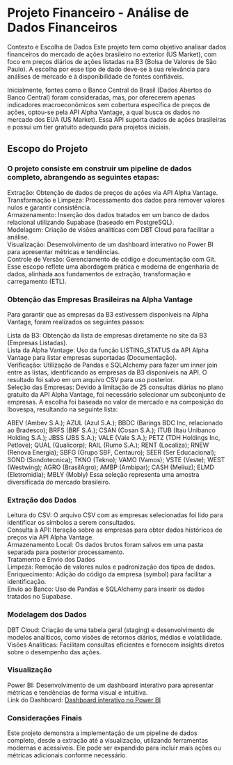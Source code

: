 # Projeto Financeiro - Análise de Dados Financeiros

Contexto e Escolha de Dados
Este projeto tem como objetivo analisar dados financeiros do mercado de ações brasileiro no exterior (US Market), com foco em preços diários de ações listadas na B3 (Bolsa de Valores de São Paulo). A escolha por esse tipo de dado deve-se à sua relevância para análises de mercado e à disponibilidade de fontes confiáveis.  

Inicialmente, fontes como o Banco Central do Brasil (Dados Abertos do Banco Central) foram consideradas, mas, por oferecerem apenas indicadores macroeconômicos sem cobertura específica de preços de ações, optou-se pela API Alpha Vantage, a qual busca os dados no mercado dos EUA (US Market). Essa API suporta dados de ações brasileiras e possui um tier gratuito adequado para projetos iniciais.

## Escopo do Projeto

### O projeto consiste em construir um pipeline de dados completo, abrangendo as seguintes etapas:

Extração: Obtenção de dados de preços de ações via API Alpha Vantage.  
Transformação e Limpeza: Processamento dos dados para remover valores nulos e garantir consistência.  
Armazenamento: Inserção dos dados tratados em um banco de dados relacional utilizando Supabase (baseado em PostgreSQL).  
Modelagem: Criação de visões analíticas com DBT Cloud para facilitar a análise.  
Visualização: Desenvolvimento de um dashboard interativo no Power BI para apresentar métricas e tendências.  
Controle de Versão: Gerenciamento de código e documentação com Git.  
Esse escopo reflete uma abordagem prática e moderna de engenharia de dados, alinhada aos fundamentos de extração, transformação e carregamento (ETL).

### Obtenção das Empresas Brasileiras na Alpha Vantage
Para garantir que as empresas da B3 estivessem disponíveis na Alpha Vantage, foram realizados os seguintes passos:  

Lista da B3: Obtenção da lista de empresas diretamente no site da B3 (Empresas Listadas).  
Lista da Alpha Vantage: Uso da função LISTING_STATUS da API Alpha Vantage para listar empresas suportadas (Documentação).  
Verificação: Utilização de Pandas e SQLAlchemy para fazer um inner join entre as listas, identificando as empresas da B3 disponíveis na API. O resultado foi salvo em um arquivo CSV para uso posterior.  
Seleção das Empresas: Devido à limitação de 25 consultas diárias no plano gratuito da API Alpha Vantage, foi necessário selecionar um subconjunto de empresas. A escolha foi baseada no valor de mercado e na composição do Ibovespa, resultando na seguinte lista:  

ABEV (Ambev S.A.); AZUL (Azul S.A.); BBDC (Barings BDC Inc, relacionado ao Bradesco); BRFS (BRF S.A.); CSAN (Cosan S.A.); ITUB (Itau Unibanco Holding S.A.); JBSS (JBS S.A.); VALE (Vale S.A.); PETZ (TDH Holdings Inc, Petlove); QUAL (Qualicorp); RAIL (Rumo S.A.); RENT (Localiza); RNEW (Renova Energia); SBFG (Grupo SBF, Centauro); SEER (Ser Educacional); SOND (Sondotecnica); TKNO (Tekno); VAMO (Vamos); VSTE (Veste); WEST (Westwing); AGRO (BrasilAgro); AMBP (Ambipar); CASH (Meliuz); ELMD (Eletromidia); MBLY (Mobly)
Essa seleção representa uma amostra diversificada do mercado brasileiro.

### Extração dos Dados
Leitura do CSV: O arquivo CSV com as empresas selecionadas foi lido para identificar os símbolos a serem consultados.  
Consulta à API: Iteração sobre as empresas para obter dados históricos de preços via API Alpha Vantage.  
Armazenamento Local: Os dados brutos foram salvos em uma pasta separada para posterior processamento.  
Tratamento e Envio dos Dados  
Limpeza: Remoção de valores nulos e padronização dos tipos de dados.  
Enriquecimento: Adição do código da empresa (symbol) para facilitar a identificação.  
Envio ao Banco: Uso de Pandas e SQLAlchemy para inserir os dados tratados no Supabase.  

### Modelagem dos Dados
DBT Cloud: Criação de uma tabela geral (staging) e desenvolvimento de modelos analíticos, como visões de retornos diários, médias e volatilidade.  
Visões Analíticas: Facilitam consultas eficientes e fornecem insights diretos sobre o desempenho das ações.  

### Visualização
Power BI: Desenvolvimento de um dashboard interativo para apresentar métricas e tendências de forma visual e intuitiva.  
Link do Dashboard: [Dashboard interativo no Power BI](https://app.powerbi.com/view?r=eyJrIjoiODAxNGVlYzktODQ4Ny00NzBlLWI3NWEtOTgwYzcyMDU3YzI2IiwidCI6IjIzZGQzNGE4LWRjMGUtNDU0YS05OTE3LTlhNjQ1OWY0OGJhOCJ9)  

### Considerações Finais
Este projeto demonstra a implementação de um pipeline de dados completo, desde a extração até a visualização, utilizando ferramentas modernas e acessíveis. Ele pode ser expandido para incluir mais ações ou métricas adicionais conforme necessário.
